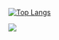 [![Top Langs](https://github-readme-stats.vercel.app/api/top-langs/?username=wyxxxcat&layout=compact)](https://github.com/anuraghazra/github-readme-stats)

<div align="left"> <img src="https://github-readme-streak-stats.herokuapp.com/?user=koarz" /> </div>
